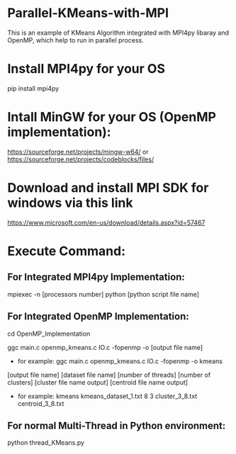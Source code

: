 # Parallel-KMeans-with-MPI
This is an example of KMeans Algorithm integrated with MPI4py libaray and OpenMP, which help to run in parallel process.
# Install MPI4py for your OS
pip install mpi4py

# Intall MinGW for your OS (OpenMP implementation):
https://sourceforge.net/projects/mingw-w64/
or
https://sourceforge.net/projects/codeblocks/files/

# Download and install MPI SDK for windows via this link
https://www.microsoft.com/en-us/download/details.aspx?id=57467

# Execute Command:
## For Integrated MPI4py Implementation:
mpiexec -n [processors number] python [python script file name]

## For Integrated OpenMP Implementation:
cd OpenMP_Implementation

ggc main.c openmp_kmeans.c IO.c -fopenmp -o [output file name]
- for example:
ggc main.c openmp_kmeans.c IO.c -fopenmp -o kmeans

[output file name] [dataset file name] [number of threads] [number of clusters] [cluster file name output] [centroid file name output]
- for example:
kmeans kmeans_dataset_1.txt 8 3 cluster_3_8.txt centroid_3_8.txt

## For normal Multi-Thread in Python environment:
python thread_KMeans.py
